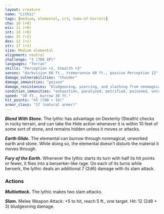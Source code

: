 ```yaml
---
layout: creature
name: "Lithic"
tags: [medium, elemental, cr3, tome-of-horrors]
cha: 10 (+0)
wis: 11 (+0)
int: 10 (+0)
con: 15 (+2)
dex: 12 (+1)
str: 17 (+3)
size: Medium elemental
alignment: neutral
challenge: "3 (700 XP)"
languages: "Terran"
skills: "Perception +2, Stealth +3"
senses: "darkvision 60 ft., tremorsense 60 ft., passive Perception 12"
damage_vulnerabilities: "thunder"
damage_immunities: "poison"
damage_resistances: "bludgeoning, piercing, and slashing from nonmagical weapons"
condition_immunities: "exhaustion, paralyzed, petrified, poisoned, unconscious"
speed: "30 ft., burrow 30 ft."
hit_points: "45 (7d8 + 14)"
armor_class: "17 (natural armor)"
---
```


***Blend With Stone.*** The lythic has advantage on Dexterity (Stealth)
checks in rocky terrain, and can take the Hide action whenever it is within
10 feet of some sort of stone, and remains hidden unless it moves or
attacks.

***Earth Glide.*** The elemental can burrow through nonmagical, unworked
earth and stone. While doing so, the elemental doesn’t disturb the material
it moves through.

***Fury of the Earth.*** Whenever the lythic starts its turn with half its hit
points or fewer, it flies into a berserker-like rage. On each of its turns while
berserk, the lythic deals an additional 7 (2d6) damage with its slam attack.

### Actions

***Multiattack.*** The lythic makes two slam attacks.

***Slam.*** Melee Weapon Attack: +5 to hit, reach 5 ft., one target. Hit: 12 (2d8 + 3) bludgeoning damage.
